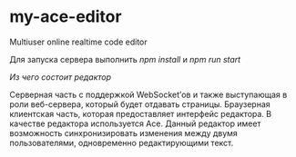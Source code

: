 # my-ace-editor
Multiuser online realtime code editor

Для запуска сервера выполнить *npm install* и *npm run start*

*Из чего состоит редактор*

Серверная часть с поддержкой WebSocket’ов и также выступающая в роли веб-сервера, который будет отдавать страницы.
Браузерная клиентская часть, которая предоставляет интерфейс редактора. В качестве редактора используется Ace.
Данный редактор имеет возможность синхронизировать изменения между двумя пользователями, одновременно редактирующими текст.
